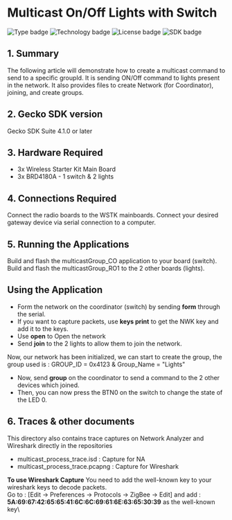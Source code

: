 # Multicast On/Off Lights with Switch
![Type badge](https://img.shields.io/badge/Type-Virtual%20application-green)
![Technology badge](https://img.shields.io/badge/Technology-Zigbee-green)
![License badge](https://img.shields.io/badge/License-Zlib-green)
![SDK badge](https://img.shields.io/badge/SDK-v4.1.0-green)

## 1. Summary
The following article will demonstrate how to create a multicast command to send to a specific 
groupId. It is sending ON/Off command to lights present in the network.
It also provides files to create Network (for Coordinator), joining, and create groups.

## 2. Gecko SDK version
Gecko SDK Suite 4.1.0 or later
## 3. Hardware Required
* 3x Wireless Starter Kit Main Board 
* 3x BRD4180A - 1 switch & 2 lights
## 4. Connections Required
Connect the radio boards to the WSTK mainboards. Connect your desired gateway device via serial connection to a computer. 

## 5. Running the Applications
Build and flash the multicastGroup_CO application to your board (switch).
Build and flash the multicastGroup_RO1 to the 2 other boards (lights).

## Using the Application
* Form the network on the coordinator (switch) by sending **form** through the serial.
* If you want to capture packets, use **keys print** to get the NWK key and add it to the keys.
* Use **open** to Open the network
* Send **join** to the 2 lights to allow them to join the network.

Now, our network has been initialized, we can start to create the group, the group used is :
GROUP_ID = 0x4123  & Group_Name = "Lights"

* Now, send **group** on the coordinator to send a command to the 2 other devices which joined.
* Then, you can now press the BTN0 on the switch to change the state of the LED 0. 

## 6. Traces & other documents
This directory also contains trace captures on Network Analyzer and Wireshark directly in the repositories
* multicast_process_trace.isd : Capture for NA
* multicast_process_trace.pcapng : Capture for Wireshark   

**To use Wireshark Capture**
You need to add the well-known key to your wireshark keys to decode packets.\
Go to : [Edit -> Preferences -> Protocols -> ZigBee -> Edit] and add :
**5A:69:67:42:65:65:41:6C:6C:69:61:6E:63:65:30:39** as the well-known key\